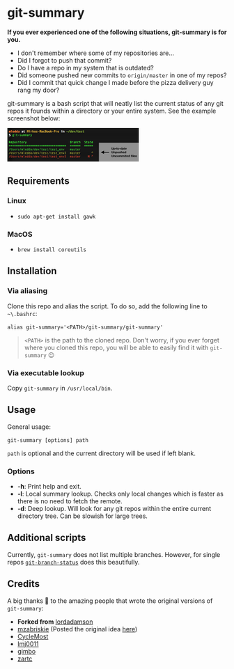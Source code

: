 # git-summary
**If you ever experienced one of the following situations, git-summary is for you.**

* I don't remember where some of my repositories are...
* Did I forgot to push that commit?
* Do I have a repo in my system that is outdated?
* Did someone pushed new commits to `origin/master` in one of my repos?
* Did I commit that quick change I made before the pizza delivery guy rang my door?

git-summary is a bash script that will neatly list the current status of any git repos it founds within a  directory or your entire system. See the example screenshot below:

<img src="screenshot.png" width="60%">

## Requirements
### Linux
* `sudo apt-get install gawk`

### MacOS
* `brew install coreutils`

## Installation
### Via aliasing
Clone this repo and alias the script. To do so, add the following line to `~\.bashrc`:

```
alias git-summary='<PATH>/git-summary/git-summary'
```

> `<PATH>` is the path to the cloned repo. Don't worry, if you ever forget where you cloned this repo, you will be able to easily find it with `git-summary` :wink:

### Via executable lookup
Copy `git-summary` in `/usr/local/bin`.

## Usage
General usage:

```
git-summary [options] path
```

`path` is optional and the current directory will be used if left blank.

### Options
* **-h**: Print help and exit.
* **-l**: Local summary lookup. Checks only local changes which is faster as there is no need to fetch the remote.
* **-d**: Deep lookup. Will look for any git repos within the entire current directory tree. Can be slowish for large trees.

## Additional scripts
Currently, `git-summary` does not list multiple branches. However, for single repos [`git-branch-status`](https://github.com/bill-auger/git-branch-status) does this beautifully.

## Credits
A big thanks :metal: to the amazing people that wrote the original versions of `git-summary`:

* **Forked from** [lordadamson](https://github.com/lordadamson/git-summary)
* [mzabriskie](https://github.com/mzabriskie) (Posted the original idea [here](https://gist.github.com/mzabriskie/6631607))
* [CycleMost](https://github.com/CycleMost)
* [lmj0011](https://github.com/lmj0011)
* [gimbo](https://github.com/gimbo)
* [zartc](https://github.com/zartc)
